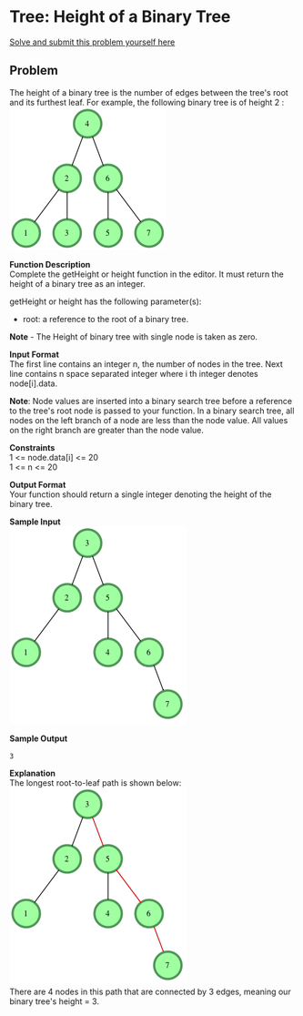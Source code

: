 # Tree: Height of a Binary Tree
[Solve and submit this problem yourself here](https://www.hackerrank.com/challenges/tree-height-of-a-binary-tree/problem)
## Problem
The height of a binary tree is the number of edges between the tree's root and its furthest leaf. For example, the following binary tree is of height 2 :
![binary tree](img/binary_tree.png)  


**Function Description**  
Complete the getHeight or height function in the editor. It must return the height of a binary tree as an integer.

getHeight or height has the following parameter(s):  

* root: a reference to the root of a binary tree.  

**Note** - The Height of binary tree with single node is taken as zero.


**Input Format**   
The first line contains an integer n, the number of nodes in the tree.
Next line contains n space separated integer where i th integer denotes node[i].data.  

**Note**: Node values are inserted into a binary search tree before a reference to the tree's root node is passed to your function. In a binary search tree, all nodes on the left branch of a node are less than the node value. All values on the right branch are greater than the node value.

**Constraints**  
 1 <= node.data[i] <= 20  
 1 <= n <= 20

**Output Format**  
Your function should return a single integer denoting the height of the binary tree.

**Sample Input**  
![input image](img/input_tree.png)

**Sample Output**  
```
3
```  

**Explanation**  
The longest root-to-leaf path is shown below:
![input image](img/explanation.png)  
There are 4 nodes in this path that are connected by 3 edges, meaning our binary tree's height = 3.
